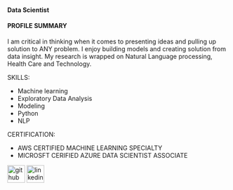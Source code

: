 


#### Data Scientist

#### PROFILE SUMMARY

I am critical in thinking when it comes to presenting ideas and pulling up solution to ANY problem. I enjoy building models and creating solution from data insight. My research is wrapped on Natural Language processing, Health Care and Technology.

SKILLS: 
* Machine learning
* Exploratory Data Analysis
* Modeling
* Python
* NLP

CERTIFICATION:
* AWS CERTIFIED MACHINE LEARNING SPECIALTY
* MICROSFT CERIFIED AZURE DATA SCIENTIST ASSOCIATE



[<img src='https://cdn.jsdelivr.net/npm/simple-icons@3.0.1/icons/github.svg' alt='github' height='40'>](https://github.com/Emmascholar)  [<img src='https://cdn.jsdelivr.net/npm/simple-icons@3.0.1/icons/linkedin.svg' alt='linkedin' height='40'>](https://www.linkedin.com/in/Chukwuemeka-Egbuchulam-05743663/)  

